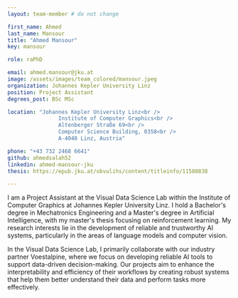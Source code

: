 ```yaml
---
layout: team-member # do not change

first_name: Ahmed
last_name: Mansour
title: "Ahmed Mansour"
key: mansour 

role: raPhD

email: ahmed.mansour@jku.at
image: /assets/images/team_colored/mansour.jpeg
organization: Johannes Kepler University Linz
position: Project Assistant
degrees_post: BSc MSc

location: "Johannes Kepler University Linz<br />
                Institute of Computer Graphics<br />
                Altenberger Straße 69<br />
                Computer Science Building, 0358<br />
                A-4040 Linz, Austria"

phone: "+43 732 2468 6641"
github: ahmedsalah52
linkedin: ahmed-mansour-jku
thesis: https://epub.jku.at/obvulihs/content/titleinfo/11580838

---
```


I am a Project Assistant at the Visual Data Science Lab within the Institute of Computer Graphics at Johannes Kepler University Linz. I hold a Bachelor's degree in Mechatronics Engineering and a Master's degree in Artificial Intelligence, with my master's thesis focusing on reinforcement learning. My research interests lie in the development of reliable and trustworthy AI systems, particularly in the areas of language models and computer vision.

In the Visual Data Science Lab, I primarily collaborate with our industry partner Voestalpine, where we focus on developing reliable AI tools to support data-driven decision-making. Our projects aim to enhance the interpretability and efficiency of their workflows by creating robust systems that help them better understand their data and perform tasks more effectively.